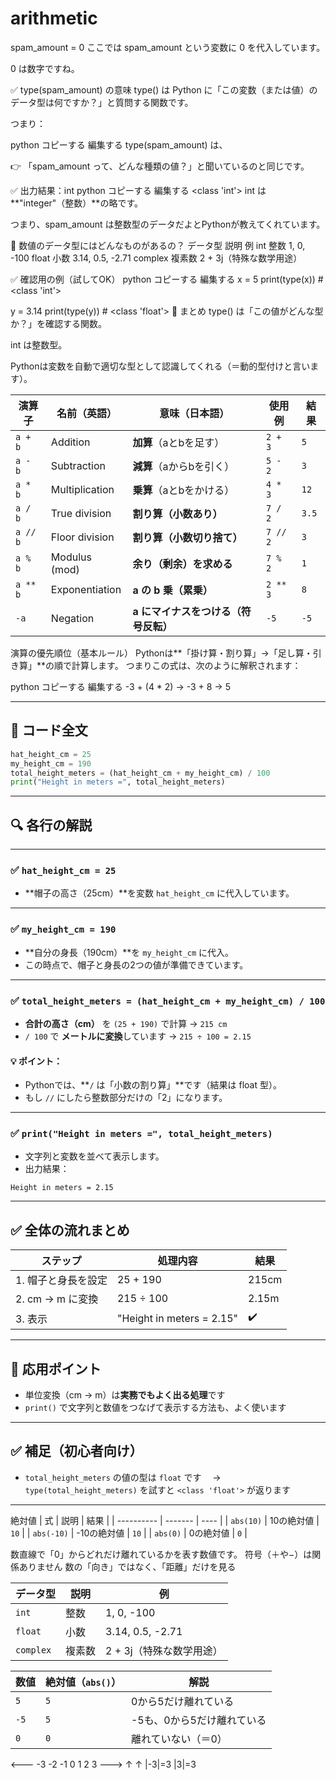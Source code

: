 # arithmetic
spam_amount = 0
ここでは spam_amount という変数に 0 を代入しています。

0 は数字ですね。

✅ type(spam_amount) の意味
type() は Python に「この変数（または値）のデータ型は何ですか？」と質問する関数です。

つまり：

python
コピーする
編集する
type(spam_amount)
は、

👉 「spam_amount って、どんな種類の値？」と聞いているのと同じです。

✅ 出力結果：int
python
コピーする
編集する
<class 'int'>
int は **"integer"（整数）**の略です。

つまり、spam_amount は整数型のデータだよとPythonが教えてくれています。

🧠 数値のデータ型にはどんなものがあるの？
データ型	説明	例
int	整数	1, 0, -100
float	小数	3.14, 0.5, -2.71
complex	複素数	2 + 3j（特殊な数学用途）

✅ 確認用の例（試してOK）
python
コピーする
編集する
x = 5
print(type(x))  # <class 'int'>

y = 3.14
print(type(y))  # <class 'float'>
🎯 まとめ
type() は「この値がどんな型か？」を確認する関数。

int は整数型。

Pythonは変数を自動で適切な型として認識してくれる（＝動的型付けと言います）。

| 演算子      | 名前（英語）         | 意味（日本語）               | 使用例      | 結果    |
| -------- | -------------- | --------------------- | -------- | ----- |
| `a + b`  | Addition       | **加算**（aとbを足す）        | `2 + 3`  | `5`   |
| `a - b`  | Subtraction    | **減算**（aからbを引く）       | `5 - 2`  | `3`   |
| `a * b`  | Multiplication | **乗算**（aとbをかける）       | `4 * 3`  | `12`  |
| `a / b`  | True division  | **割り算（小数あり）**         | `7 / 2`  | `3.5` |
| `a // b` | Floor division | **割り算（小数切り捨て）**       | `7 // 2` | `3`   |
| `a % b`  | Modulus (mod)  | **余り（剰余）を求める**        | `7 % 2`  | `1`   |
| `a ** b` | Exponentiation | **a の b 乗（累乗）**       | `2 ** 3` | `8`   |
| `-a`     | Negation       | **a にマイナスをつける（符号反転）** | `-5`     | `-5`  |



演算の優先順位（基本ルール）
Pythonは**「掛け算・割り算」→「足し算・引き算」**の順で計算します。
つまりこの式は、次のように解釈されます：

python
コピーする
編集する
-3 + (4 * 2)
→ -3 + 8
→ 5


---

## 📘 コード全文

```python
hat_height_cm = 25
my_height_cm = 190
total_height_meters = (hat_height_cm + my_height_cm) / 100
print("Height in meters =", total_height_meters)
```

---

## 🔍 各行の解説

---

### ✅ `hat_height_cm = 25`

* \*\*帽子の高さ（25cm）\*\*を変数 `hat_height_cm` に代入しています。

---

### ✅ `my_height_cm = 190`

* \*\*自分の身長（190cm）\*\*を `my_height_cm` に代入。
* この時点で、帽子と身長の2つの値が準備できています。

---

### ✅ `total_height_meters = (hat_height_cm + my_height_cm) / 100`

* **合計の高さ（cm）** を `(25 + 190)` で計算 → `215 cm`
* `/ 100` で **メートルに変換**しています → `215 ÷ 100 = 2.15`

#### 💡 ポイント：

* Pythonでは、\*\*`/` は「小数の割り算」\*\*です（結果は float 型）。
* もし `//` にしたら整数部分だけの「2」になります。

---

### ✅ `print("Height in meters =", total_height_meters)`

* 文字列と変数を並べて表示します。
* 出力結果：

```text
Height in meters = 2.15
```

---

## ✅ 全体の流れまとめ

| ステップ          | 処理内容                      | 結果    |
| ------------- | ------------------------- | ----- |
| 1. 帽子と身長を設定   | 25 + 190                  | 215cm |
| 2. cm → m に変換 | 215 ÷ 100                 | 2.15m |
| 3. 表示         | "Height in meters = 2.15" | ✔️    |

---

## 🧠 応用ポイント

* 単位変換（cm → m）は**実務でもよく出る処理**です
* `print()` で文字列と数値をつなげて表示する方法も、よく使います

---

## ✅ 補足（初心者向け）

* `total_height_meters` の値の型は `float` です
  　→ `type(total_height_meters)` を試すと `<class 'float'>` が返ります

---
絶対値
| 式          | 説明      | 結果   |
| ---------- | ------- | ---- |
| `abs(10)`  | 10の絶対値  | `10` |
| `abs(-10)` | -10の絶対値 | `10` |
| `abs(0)`   | 0の絶対値   | `0`  |

数直線で「0」からどれだけ離れているかを表す数値です。
符号（＋や−）は関係ありません
数の「向き」ではなく、「距離」だけを見る

| データ型      | 説明  | 例                |
| --------- | --- | ---------------- |
| `int`     | 整数  | 1, 0, -100       |
| `float`   | 小数  | 3.14, 0.5, -2.71 |
| `complex` | 複素数 | 2 + 3j（特殊な数学用途）  |

| 数値   | 絶対値（`abs()`） | 解説              |
| ---- | ------------ | --------------- |
| `5`  | `5`          | 0から5だけ離れている     |
| `-5` | `5`          | -5も、0から5だけ離れている |
| `0`  | `0`          | 離れていない（＝0）      |

<--- -3 -2 -1  0  1  2  3 --->
          ↑      ↑
      |-3|=3   |3|=3

